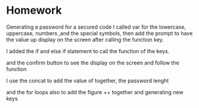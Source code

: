# Homework
Generating a password for a secured code
I called var for the lowercase, uppercase, numbers ,and the special symbols,
then add the prompt to have the value up display on the screen after calling the function key.

I added the if and else if statement to call the function of the keys.

and the confirm button to see the display on the screen and follow the function

I use the concat to add the value of together, the password lenght 

and the for loops also to add the figure ++ together and generating new keys